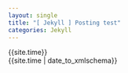 ```yaml
---
layout: single
title: "[ Jekyll ] Posting test"
categories: Jekyll
---
```


{{site.time}}<br>
{{site.time | date_to_xmlschema}}